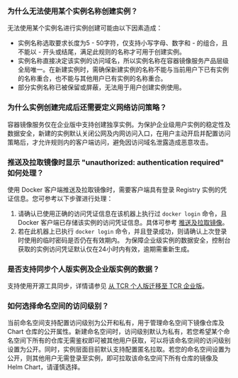 ### 为什么无法使用某个实例名称创建实例？
无法使用某个实例名进行实例创建可能由以下因素造成：
- 实例名称选取要求长度为5 - 50字符，仅支持小写字母、数字和 - 的组合，且不能以 - 开头或结尾，满足此规则的名称才可用于创建实例。  
- 实例名称直接决定该实例的访问域名，所以实例名称在容器镜像服务产品层级全局唯一。在新建实例时，需确保新建实例的名称不能与当前用户下已有实例的名称重合，也不能与其他用户已有实例的名称重合。
- 部分实例名称已被保留或屏蔽，无法用于用户创建实例使用。

### 为什么实例创建完成后还需要定义网络访问策略？
容器镜像服务仅在企业版中支持创建独享实例。为保护企业级用户实例的稳定性及数据安全，新建的实例默认关闭公网及内网访问入口，在用户主动开启并配置访问策略后，才允许规则内的客户端访问，避免因访问域名泄露造成恶意攻击。

### 推送及拉取镜像时显示 "unauthorized: authentication required" 如何处理？
使用 Docker 客户端推送及拉取镜像时，需要客户端具有登录 Registry 实例的凭证信息。您可参考以下步骤进行处理：
1. 请确认已使用正确的访问凭证信息在该机器上执行过 `docker login` 命令，且 Docker 客户端已存储该实例的访问凭证信息。具体可参考 [推送及拉取镜像](https://intl.cloud.tencent.com/document/product/1051/35484)。  
2. 若在此机器上已执行 `docker login` 命令，并且登录成功，则请确认上次登录时使用的临时密码是否仍在有效期内。
为保障企业级实例的数据安全，控制台获取的实例访问凭证默认仅在24小时内有效，逾期需重新生成。

### 是否支持同步个人版实例及企业版实例的数据？
支持使用开源工具同步，详情请参见 [从 TCR 个人版迁移至 TCR 企业版](https://intl.cloud.tencent.com/document/product/1051/39844)。

### 如何选择命名空间的访问级别？
当前命名空间支持配置访问级别为公开和私有，用于管理命名空间下镜像仓库及 Chart 仓库的公开属性。新建命名空间时，访问级别默认为私有，若您希望某个命名空间下所有的仓库无需鉴权即可被其他用户获取，可以将该命名空间的访问级别设置为公开。同时，实例层面目前默认支持配置匿名拉取。若您的命名空间设置为公开，则其他用户无需登录至实例，即可拉取该命名空间下所有仓库的镜像及 Helm Chart，请谨慎选择。

